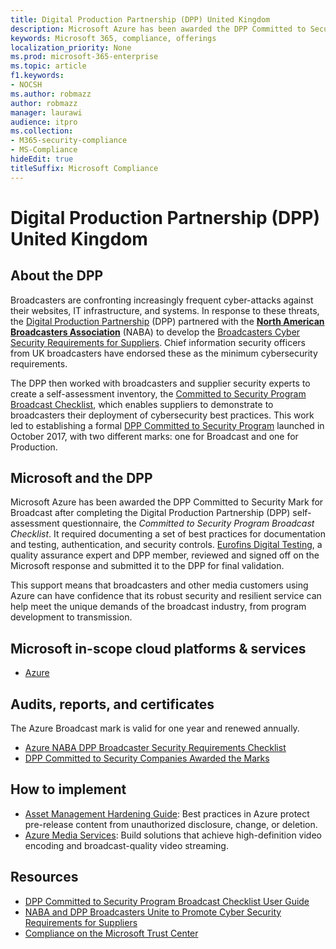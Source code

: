 ```yaml
---
title: Digital Production Partnership (DPP) United Kingdom
description: Microsoft Azure has been awarded the DPP Committed to Security Mark for Broadcast.
keywords: Microsoft 365, compliance, offerings
localization_priority: None
ms.prod: microsoft-365-enterprise
ms.topic: article
f1.keywords:
- NOCSH
ms.author: robmazz
author: robmazz
manager: laurawi
audience: itpro
ms.collection:
- M365-security-compliance
- MS-Compliance
hideEdit: true
titleSuffix: Microsoft Compliance
---
```


# Digital Production Partnership (DPP) United Kingdom

## About the DPP

Broadcasters are confronting increasingly frequent cyber-attacks against their websites, IT infrastructure, and systems. In response to these threats, the [Digital Production Partnership](https://www.thedpp.com/) (DPP) partnered with the [**North American Broadcasters Association**](https://nabanet.com/) (NABA) to develop the [Broadcasters Cyber Security Requirements for Suppliers](https://nabanet.com/wp-content/uploads/2017/08/NABA_DPP_CyberSecurity_Requirements_3.pdf). Chief information security officers from UK broadcasters have endorsed these as the minimum cybersecurity requirements.  
  
The DPP then worked with broadcasters and supplier security experts to create a self-assessment inventory, the [Committed to Security Program Broadcast Checklist](https://dpp-assets.s3.amazonaws.com/wp-content/uploads/2017/10/CTS_BroadcastChecklist.xlsx), which enables suppliers to demonstrate to broadcasters their deployment of cybersecurity best practices. This work led to establishing a formal [DPP Committed to Security Program](https://www.thedpp.com/tech/security/committed-to-security/) launched in October 2017, with two different marks: one for Broadcast and one for Production.

## Microsoft and the DPP

Microsoft Azure has been awarded the DPP Committed to Security Mark for Broadcast after completing the Digital Production Partnership (DPP) self-assessment questionnaire, the *Committed to Security Program Broadcast Checklist*. It required documenting a set of best practices for documentation and testing, authentication, and security controls. [Eurofins Digital Testing](https://www.eurofins-digitaltesting.com/), a quality assurance expert and DPP member, reviewed and signed off on the Microsoft response and submitted it to the DPP for final validation.  
  
This support means that broadcasters and other media customers using Azure can have confidence that its robust security and resilient service can help meet the unique demands of the broadcast industry, from program development to transmission.

## Microsoft in-scope cloud platforms & services

- [Azure](https://aka.ms/AzureCompliance)

## Audits, reports, and certificates

The Azure Broadcast mark is valid for one year and renewed annually.

- [Azure NABA DPP Broadcaster Security Requirements Checklist](https://aka.ms/Azure-CTS-Broadcast-Checklist)
- [DPP Committed to Security Companies Awarded the Marks](https://aka.ms/Azure-Asset-Mgmt)

## How to implement

- [Asset Management Hardening Guide](https://aka.ms/Azure-Asset-Mgmt): Best practices in Azure protect pre-release content from unauthorized disclosure, change, or deletion.
- [Azure Media Services](/azure/media-services/): Build solutions that achieve high-definition video encoding and broadcast-quality video streaming.

## Resources

- [DPP Committed to Security Program Broadcast Checklist User Guide](https://dpp-assets.s3.amazonaws.com/wp-content/uploads/2017/10/CTS_BroadcastChecklistUserGuide.pdf)
- [NABA and DPP Broadcasters Unite to Promote Cyber Security Requirements for Suppliers](https://nabanet.com/wp-content/uploads/2017/08/NABAcaster-Issue_26.pdf)
- [Compliance on the Microsoft Trust Center](https://www.microsoft.com/trust-center/compliance/compliance-overview)

